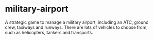 # military-airport
A strategic game to manage a military airport, including an ATC, ground crew, taxiways and runways. There are lots of vehicles to choose from, such as helicopters, tankers and transports.
